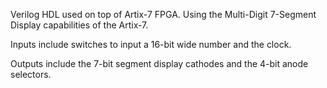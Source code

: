Verilog HDL used on top of Artix-7 FPGA. Using the Multi-Digit 7-Segment Display capabilities of the Artix-7.

Inputs include switches to input a 16-bit wide number and the clock.

Outputs include the 7-bit segment display cathodes and the 4-bit anode selectors.

